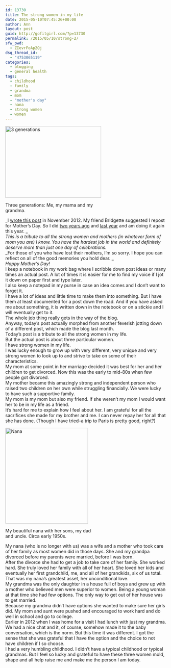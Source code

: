 ```yaml
---
id: 13730
title: The strong women in my life
date: 2015-05-10T07:45:26+00:00
author: Ann
layout: post
guid: http://gofitgirl.com/?p=13730
permalink: /2015/05/10/strong-2/
sfw_pwd:
  - ZIevrFoAp2Qj
dsq_thread_id:
  - "4753065119"
categories:
  - blogging
  - general health
tags:
  - childhood
  - family
  - grandma
  - mom
  - "mother's day"
  - nana
  - strong women
  - women
---
```

<div id="attachment_11988" style="width: 310px" class="wp-caption alignleft">
  <a href="http://gofitgirl.com/2014/05/strong-women-life/img_0851/" rel="attachment wp-att-11988"><img class="size-medium wp-image-11988" src="http://gofitgirl.com/wp-content/uploads/2014/05/IMG_0851-300x225.jpg" alt="3 generations" width="300" height="225" /></a>
  
  <p class="wp-caption-text">
    Three generations: Me, my mama and my grandma.
  </p>
</div>

  
_I [wrote this post](http://gofitgirl.com/?p=9855) in November 2012. My friend Bridgette suggested I repost for Mother’s Day. So I did [two years ago](http://gofitgirl.com/2013/05/the-strong-women-in-my-life-2/) and [last year](http://gofitgirl.com/2014/05/strong-women-life/) and am doing it again this year. _  
_This is a tribute to all the strong women and mothers (in whatever form of mom you are) I know. You have the hardest job in the world and definitely deserve more than just one day of celebrations._  
_For those of you who have lost their mothers, I&#8217;m so sorry. I hope you can reflect on all of the good memories you hold dear. _  
_Happy Mother’s Day!_  
I keep a notebook in my work bag where I scribble down post ideas or many times an actual post. A lot of times it is easier for me to find my voice if I jot it down on paper first and type later.  
I also keep a notepad in my purse in case an idea comes and I don’t want to forget it.  
I have a lot of ideas and little time to make them into something. But I have them at least documented for a post down the road. And if you have asked me about something, it is written down in the notebook or on a stickie and I will eventually get to it.  
The whole job thing really gets in the way of the blog.  
Anyway, today’s post actually morphed from another feverish jotting down of a different post, which made the blog last month.  
Today’s post is a tribute to all the strong women in my life.  
But the actual post is about three particular women.  
I have strong women in my life.  
I was lucky enough to grow up with very different, very unique and very strong women to look up to and strive to take on some of their characteristics.  
My mom at some point in her marriage decided it was best for her and her children to get divorced. Now this was the early to mid-80s when few people got divorced.  
My mother became this amazingly strong and independent person who raised two children on her own while struggling financially. We were lucky to have such a supportive family.  
My mom is my mom but also my friend. If she weren’t my mom I would want her to be in my life as a friend.  
It’s hard for me to explain how I feel about her. I am grateful for all the sacrifices she made for my brother and me. I can never repay her for all that she has done. (Though I have tried–a trip to Paris is pretty good, right?)  


<div id="attachment_13731" style="width: 269px" class="wp-caption alignright">
  <a href="http://gofitgirl.com/2015/05/strong-2/fullsizerender-8/" rel="attachment wp-att-13731"><img class="size-medium wp-image-13731" src="http://gofitgirl.com/wp-content/uploads/2015/05/FullSizeRender-8-259x300.jpg" alt="Nana" width="259" height="300" /></a>
  
  <p class="wp-caption-text">
    My beautiful nana with her sons, my dad and uncle. Circa early 1950s.
  </p>
</div>

  
My nana (who is no longer with us) was a wife and a mother who took care of her family as most women did in those days. She and my grandpa divorced before my parents were married, before I was born.  
After the divorce she had to get a job to take care of her family. She worked hard. She truly loved her family with all of her heart. She loved her kids and eventually her first grandchild, me, and all of her grandkids, six of us total.  
That was my nana’s greatest asset, her unconditional love.  
My grandma was the only daughter in a house full of boys and grew up with a mother who believed men were superior to women. Being a young woman at that time she had few options. The only way to get out of her house was to get married.  
Because my grandma didn’t have options she wanted to make sure her girls did. My mom and aunt were pushed and encouraged to work hard and do well in school and go to college.  
Earlier in 2012 when I was home for a visit I had lunch with just my grandma. We had a nice chat and it, of course, somehow made it to the baby conversation, which is the norm. But this time it was different. I got the sense that she was grateful that I have the option and the choice to not have children if I so choose.  
I had a very humbling childhood. I didn’t have a typical childhood or typical grandmas. But I feel so lucky and grateful to have these three women mold, shape and all help raise me and make me the person I am today.